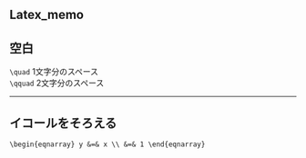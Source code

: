 ## Latex_memo

## 空白

`\quad`   1文字分のスペース  
`\qquad`  2文字分のスペース

---
## イコールをそろえる
`\begin{eqnarray}
y &=& x \\
  &=& 1
\end{eqnarray}`
